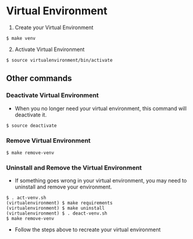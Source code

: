 # Virtual Environment

1. Create your Virtual Environment

```
$ make venv
```

2. Activate Virtual Environment

```
$ source virtualenvironment/bin/activate
```

## Other commands

### Deactivate Virtual Environment

- When you no longer need your virtual environment, this command will deactivate it.

```
$ source deactivate
```

### Remove Virtual Environment

```
$ make remove-venv
```

### Uninstall and Remove the Virtual Environment

- If something goes wrong in your virtual environment, you may need to uninstall and remove your environment.

```
$ . act-venv.sh
(virtualenvironment) $ make requirements
(virtualenvironment) $ make uninstall
(virtualenvironment) $ . deact-venv.sh
$ make remove-venv
```

- Follow the steps above to recreate your virtual environment
